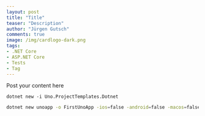```yaml
---
layout: post
title: "Title"
teaser: "Description"
author: "Jürgen Gutsch"
comments: true
image: /img/cardlogo-dark.png
tags: 
- .NET Core
- ASP.NET Core
- Tests
- Tag
---
```


Post your content here



~~~shell
dotnet new -i Uno.ProjectTemplates.Dotnet
~~~





~~~bash
dotnet new unoapp -o FirstUnoApp -ios=false -android=false -macos=false -uwp=false -skia-gtk=false -st=false -skia-wpf=false --vscodeWasm
~~~

